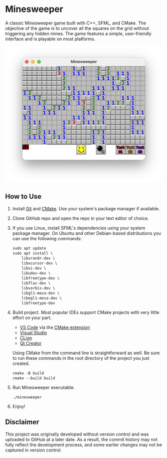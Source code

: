 # Minesweeper

A classic Minesweeper game built with C++, SFML, and CMake. The objective of the game is to uncover all the squares on the grid without triggering any hidden mines. The game features a simple, user-friendly interface and is playable on most platforms.

<img src='images/window.png'/>

## How to Use

1. Install [Git](https://git-scm.com/downloads) and [CMake](https://cmake.org/download/). Use your system's package manager if available.
2. Clone GitHub repo and open the repo in your text editor of choice.
3. If you use Linux, install SFML's dependencies using your system package manager. On Ubuntu and other Debian-based distributions you can use the following commands:
   ```
   sudo apt update
   sudo apt install \
       libxrandr-dev \
       libxcursor-dev \
       libxi-dev \
       libudev-dev \
       libfreetype-dev \
       libflac-dev \
       libvorbis-dev \
       libgl1-mesa-dev \
       libegl1-mesa-dev \
       libfreetype-dev
   ```
4. Build project. Most popular IDEs support CMake projects with very little effort on your part.

   - [VS Code](https://code.visualstudio.com) via the [CMake extension](https://code.visualstudio.com/docs/cpp/cmake-linux)
   - [Visual Studio](https://docs.microsoft.com/en-us/cpp/build/cmake-projects-in-visual-studio?view=msvc-170)
   - [CLion](https://www.jetbrains.com/clion/features/cmake-support.html)
   - [Qt Creator](https://doc.qt.io/qtcreator/creator-project-cmake.html)

   Using CMake from the command line is straightforward as well.
   Be sure to run these commands in the root directory of the project you just created.

   ```
   cmake -B build
   cmake --build build
   ```
5. Run Minesweeper executable.
    ```
    ./minesweeper
    ```
6. Enjoy!

## Disclaimer

This project was originally developed without version control and was uploaded to GitHub at a later date. As a result, the commit history may not fully reflect the development process, and some earlier changes may not be captured in version control.
